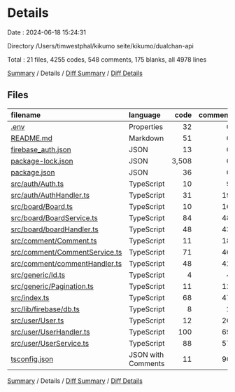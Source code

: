 # Details

Date : 2024-06-18 15:24:31

Directory /Users/timwestphal/kikumo seite/kikumo/dualchan-api

Total : 21 files,  4255 codes, 548 comments, 175 blanks, all 4978 lines

[Summary](results.md) / Details / [Diff Summary](diff.md) / [Diff Details](diff-details.md)

## Files
| filename | language | code | comment | blank | total |
| :--- | :--- | ---: | ---: | ---: | ---: |
| [.env](/.env) | Properties | 32 | 0 | 0 | 32 |
| [README.md](/README.md) | Markdown | 51 | 0 | 26 | 77 |
| [firebase_auth.json](/firebase_auth.json) | JSON | 13 | 0 | 1 | 14 |
| [package-lock.json](/package-lock.json) | JSON | 3,508 | 0 | 1 | 3,509 |
| [package.json](/package.json) | JSON | 36 | 0 | 1 | 37 |
| [src/auth/Auth.ts](/src/auth/Auth.ts) | TypeScript | 10 | 9 | 4 | 23 |
| [src/auth/AuthHandler.ts](/src/auth/AuthHandler.ts) | TypeScript | 31 | 19 | 7 | 57 |
| [src/board/Board.ts](/src/board/Board.ts) | TypeScript | 10 | 16 | 5 | 31 |
| [src/board/BoardService.ts](/src/board/BoardService.ts) | TypeScript | 84 | 48 | 17 | 149 |
| [src/board/boardHandler.ts](/src/board/boardHandler.ts) | TypeScript | 48 | 43 | 10 | 101 |
| [src/comment/Comment.ts](/src/comment/Comment.ts) | TypeScript | 11 | 18 | 5 | 34 |
| [src/comment/CommentService.ts](/src/comment/CommentService.ts) | TypeScript | 71 | 46 | 13 | 130 |
| [src/comment/commentHandler.ts](/src/comment/commentHandler.ts) | TypeScript | 48 | 42 | 10 | 100 |
| [src/generic/Id.ts](/src/generic/Id.ts) | TypeScript | 4 | 4 | 2 | 10 |
| [src/generic/Pagination.ts](/src/generic/Pagination.ts) | TypeScript | 11 | 12 | 3 | 26 |
| [src/index.ts](/src/index.ts) | TypeScript | 68 | 47 | 12 | 127 |
| [src/lib/firebase/db.ts](/src/lib/firebase/db.ts) | TypeScript | 8 | 2 | 3 | 13 |
| [src/user/User.ts](/src/user/User.ts) | TypeScript | 12 | 26 | 7 | 45 |
| [src/user/UserHandler.ts](/src/user/UserHandler.ts) | TypeScript | 100 | 69 | 23 | 192 |
| [src/user/UserService.ts](/src/user/UserService.ts) | TypeScript | 88 | 57 | 16 | 161 |
| [tsconfig.json](/tsconfig.json) | JSON with Comments | 11 | 90 | 9 | 110 |

[Summary](results.md) / Details / [Diff Summary](diff.md) / [Diff Details](diff-details.md)